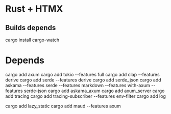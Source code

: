 # Rust + HTMX

## Builds depends

cargo install cargo-watch

# Depends

cargo add axum 
cargo add tokio --features full 
cargo add clap --features derive 
cargo add serde --features derive 
cargo add serde_json 
cargo add askama --features serde --features markdown --features with-axum --features serde-json 
cargo add askama_axum
cargo add axum_server 
cargo add tracing 
cargo add tracing-subscriber --features env-filter 
cargo add log 

cargo add lazy_static 
cargo add maud --features axum 
